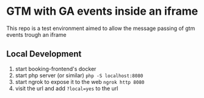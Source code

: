 # GTM with GA events inside an iframe

This repo is a test environment aimed to allow the message passing of gtm events trough an iframe

## Local Development

1) start booking-frontend's docker
2) start php server (or similar) `php -S localhost:8080`
3) start ngrok to expose it to the web `ngrok http 8080`
4) visit the url and add `?local=yes` to the url